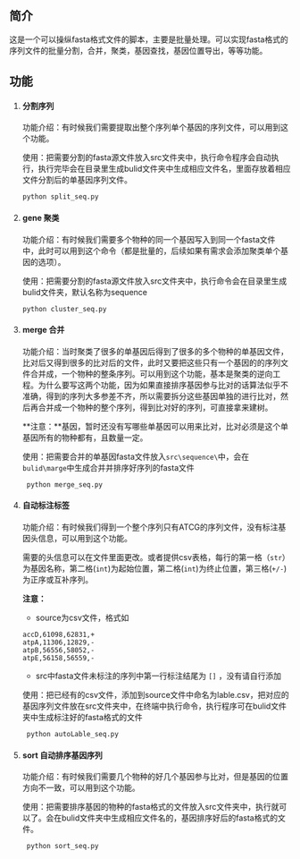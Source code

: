 ## 简介
这是一个可以操纵fasta格式文件的脚本，主要是批量处理。可以实现fasta格式的序列文件的批量分割，合并，聚类，基因查找，基因位置导出，等等功能。



## 功能
1. #### 分割序列

   功能介绍：有时候我们需要提取出整个序列单个基因的序列文件，可以用到这个功能。
   
    
   
   使用：把需要分割的fasta源文件放入src文件夹中，执行命令程序会自动执行，执行完毕会在目录里生成bulid文件夹中生成相应文件名，里面存放着相应文件分割后的单基因序列文件。

    ```shell
    python split_seq.py
    ```

2. #### gene 聚类

   功能介绍：有时候我们需要多个物种的同一个基因写入到同一个fasta文件中，此时可以用到这个命令（都是批量的，后续如果有需求会添加聚类单个基因的选项）。
   
   
   
   使用：把需要分割的fasta源文件放入src文件夹中，执行命令会在目录里生成bulid文件夹，默认名称为sequence

    ```shell
    python cluster_seq.py
    ```

3. #### merge 合并

   功能介绍：当时聚类了很多的单基因后得到了很多的多个物种的单基因文件，比对后又得到很多的比对后的文件，此时又要把这些只有一个基因的的序列文件合并成，一个物种的整条序列。可以用到这个功能，基本是聚类的逆向工程。为什么要写这两个功能，因为如果直接排序基因参与比对的话算法似乎不准确，得到的序列大多参差不齐，所以需要拆分这些基因单独的进行比对，然后再合并成一个物种的整个序列，得到比对好的序列，可直接拿来建树。

   

   **注意：**基因，暂时还没有写哪些单基因可以用来比对，比对必须是这个单基因所有的物种都有，且数量一定。

   

   使用：把需要合并的单基因fasta文件放入`src\sequence\`中，会在`bulid\marge`中生成合并并排序好序列的fasta文件

   ```
    python merge_seq.py
   ```

4. #### 自动标注标签

   功能介绍：有时候我们得到一个整个序列只有ATCG的序列文件，没有标注基因头信息，可以用到这个功能。

   

   需要的头信息可以在文件里面更改。或者提供csv表格，每行的第一格（`str`）为基因名称，第二格(`int`)为起始位置，第二格(`int`)为终止位置，第三格(`+/-`)为正序或互补序列。

   

   **注意：**

   - source为csv文件，格式如

    ```
    accD,61098,62831,+
    atpA,11306,12829,-
    atpB,56556,58052,-
    atpE,56158,56559,-
    ```

   - src中fasta文件未标注的序列中第一行标注结尾为  `[]`  ，没有请自行添加

   

   使用：把已经有的csv文件，添加到source文件中命名为lable.csv，把对应的基因序列文件放在src文件夹中，在终端中执行命令，执行程序可在bulid文件夹中生成标注好的fasta格式的文件

   ```shell
    python autoLable_seq.py
   ```

5. #### sort 自动排序基因序列

   功能介绍：有时候我们需要几个物种的好几个基因参与比对，但是基因的位置方向不一致，可以用到这个功能。

   

   使用：把需要排序基因的物种的fasta格式的文件放入src文件夹中，执行就可以了。会在bulid文件夹中生成相应文件名的，基因排序好后的fasta格式的文件。

   ```
    python sort_seq.py
   ```



